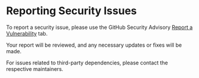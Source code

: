 # Reporting Security Issues

To report a security issue, please use the GitHub Security Advisory [Report a Vulnerability](https://github.com/allansomensi/inkcheck/security/advisories/new) tab.

Your report will be reviewed, and any necessary updates or fixes will be made.

For issues related to third-party dependencies, please contact the respective maintainers.
